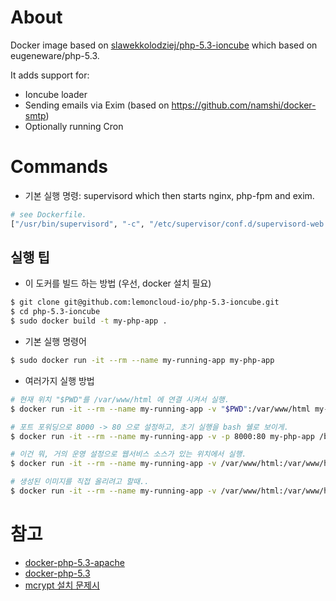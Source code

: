 # About

Docker image based on [slawekkolodziej/php-5.3-ioncube](https://github.com/slawekkolodziej/php-5.3-ioncube) which based on eugeneware/php-5.3.

It adds support for:
- Ioncube loader
- Sending emails via Exim (based on https://github.com/namshi/docker-smtp)
- Optionally running Cron

# Commands

* 기본 실행 명령: supervisord which then starts nginx, php-fpm and exim.

```bash
# see Dockerfile.
["/usr/bin/supervisord", "-c", "/etc/supervisor/conf.d/supervisord-web.conf"]
```

## 실행 팁

* 이 도커를 빌드 하는 방법 (우선, docker 설치 필요)

```bash
$ git clone git@github.com:lemoncloud-io/php-5.3-ioncube.git
$ cd php-5.3-ioncube
$ sudo docker build -t my-php-app .
```

* 기본 실행 명령어

```bash
$ sudo docker run -it --rm --name my-running-app my-php-app
```

* 여러가지 실행 방법

```bash
# 현재 위치 "$PWD"를 /var/www/html 에 연결 시켜서 실행.
$ docker run -it --rm --name my-running-app -v "$PWD":/var/www/html my-php-app

# 포트 포워딩으로 8000 -> 80 으로 설정하고, 초기 실행을 bash 쉘로 보이게.
$ docker run -it --rm --name my-running-app -v -p 8000:80 my-php-app /bin/bash

# 이건 뭐, 거의 운영 설정으로 웹서비스 소스가 있는 위치에서 실행.
$ docker run -it --rm --name my-running-app -v /var/www/html:/var/www/html -p 8000:80 my-php-app

# 생성된 이미지를 직접 올리려고 할때..
$ docker run -it --rm --name my-running-app -v /var/www/html:/var/www/html -p 80:80 -d sal9-one:mcrypt
```

# 참고

* [docker-php-5.3-apache](https://github.com/eugeneware/docker-php-5.3-apache)
* [docker-php-5.3](https://github.com/helderco/docker-php-5.3)
* [mcrypt 설치 문제시](https://taroth.kr/?p=5712)

